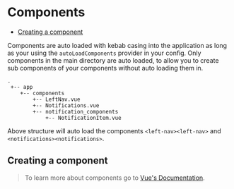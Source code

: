 # Components

- [Creating a component](#creating-a-component)

Components are auto loaded with kebab casing into the application as long as your using the `autoLoadComponents` provider in your config.
Only components in the main directory are auto loaded, to allow you to create sub components of your components without auto loading them in.

    .
     +-- app
        +-- components
            +-- LeftNav.vue
            +-- Notifications.vue
            +-- notification_components
                +-- NotificationItem.vue

Above structure will auto load the components `<left-nav><left-nav>` and `<notifications><notifications>`.

## Creating a component

> To learn more about components go to [Vue's Documentation](https://vuejs.org/v2/guide/components.html).
